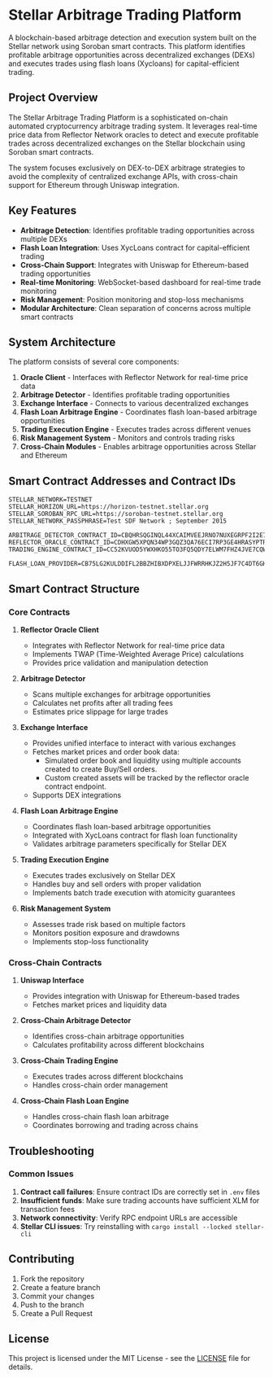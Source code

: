 # Stellar Arbitrage Trading Platform

A blockchain-based arbitrage detection and execution system built on the Stellar network using Soroban smart contracts. This platform identifies profitable arbitrage opportunities across decentralized exchanges (DEXs) and executes trades using flash loans (Xycloans) for capital-efficient trading.

## Project Overview

The Stellar Arbitrage Trading Platform is a sophisticated on-chain automated cryptocurrency arbitrage trading system. It leverages real-time price data from Reflector Network oracles to detect and execute profitable trades across decentralized exchanges on the Stellar blockchain using Soroban smart contracts.

The system focuses exclusively on DEX-to-DEX arbitrage strategies to avoid the complexity of centralized exchange APIs, with cross-chain support for Ethereum through Uniswap integration.

## Key Features

- **Arbitrage Detection**: Identifies profitable trading opportunities across multiple DEXs
- **Flash Loan Integration**: Uses XycLoans contract for capital-efficient trading
- **Cross-Chain Support**: Integrates with Uniswap for Ethereum-based trading opportunities
- **Real-time Monitoring**: WebSocket-based dashboard for real-time trade monitoring
- **Risk Management**: Position monitoring and stop-loss mechanisms
- **Modular Architecture**: Clean separation of concerns across multiple smart contracts

## System Architecture

The platform consists of several core components:

1. **Oracle Client** - Interfaces with Reflector Network for real-time price data
2. **Arbitrage Detector** - Identifies profitable trading opportunities
3. **Exchange Interface** - Connects to various decentralized exchanges
4. **Flash Loan Arbitrage Engine** - Coordinates flash loan-based arbitrage opportunities
5. **Trading Execution Engine** - Executes trades across different venues
6. **Risk Management System** - Monitors and controls trading risks
7. **Cross-Chain Modules** - Enables arbitrage opportunities across Stellar and Ethereum

## Smart Contract Addresses and Contract IDs

```
STELLAR_NETWORK=TESTNET
STELLAR_HORIZON_URL=https://horizon-testnet.stellar.org
STELLAR_SOROBAN_RPC_URL=https://soroban-testnet.stellar.org
STELLAR_NETWORK_PASSPHRASE=Test SDF Network ; September 2015

ARBITRAGE_DETECTOR_CONTRACT_ID=CBQHRSQGINQL44XCAIMVEEJRNO7NUXEGRPF2I2E7SK2XBMFXY6XVOT4J
REFLECTOR_ORACLE_CONTRACT_ID=CDHXGW5XPQN34WP3GQZ3QA76ECI7RP3GE4HRASYPTRUJXYDWOTLVMAPK
TRADING_ENGINE_CONTRACT_ID=CC52KVUOD5YWXHKO55TO3FQ5QDY7ELWM7FHZ4JVE7CQWXR7KCTEU7WUY

FLASH_LOAN_PROVIDER=CB75LG2KULDDIFL2BBZHIBXDPXELJJFWRRHKJZ2H5JF7C4DT6GHW4PJQ
```

## Smart Contract Structure

### Core Contracts

1. **Reflector Oracle Client**
   - Integrates with Reflector Network for real-time price data
   - Implements TWAP (Time-Weighted Average Price) calculations
   - Provides price validation and manipulation detection

2. **Arbitrage Detector**
   - Scans multiple exchanges for arbitrage opportunities
   - Calculates net profits after all trading fees
   - Estimates price slippage for large trades

3. **Exchange Interface**
   - Provides unified interface to interact with various exchanges
   - Fetches market prices and order book data:
      - Simulated order book and liquidity using multiple accounts created to create Buy/Sell orders.
      - Custom created assets will be tracked by the reflector oracle contract endpoint.
   - Supports DEX integrations

4. **Flash Loan Arbitrage Engine**
   - Coordinates flash loan-based arbitrage opportunities
   - Integrated with XycLoans contract for flash loan functionality
   - Validates arbitrage parameters specifically for Stellar DEX

5. **Trading Execution Engine**
   - Executes trades exclusively on Stellar DEX
   - Handles buy and sell orders with proper validation
   - Implements batch trade execution with atomicity guarantees

6. **Risk Management System**
   - Assesses trade risk based on multiple factors
   - Monitors position exposure and drawdowns
   - Implements stop-loss functionality

### Cross-Chain Contracts

1. **Uniswap Interface**
   - Provides integration with Uniswap for Ethereum-based trades
   - Fetches market prices and liquidity data

2. **Cross-Chain Arbitrage Detector**
   - Identifies cross-chain arbitrage opportunities
   - Calculates profitability across different blockchains

3. **Cross-Chain Trading Engine**
   - Executes trades across different blockchains
   - Handles cross-chain order management

4. **Cross-Chain Flash Loan Engine**
   - Handles cross-chain flash loan arbitrage
   - Coordinates borrowing and trading across chains

## Troubleshooting

### Common Issues

1. **Contract call failures**: Ensure contract IDs are correctly set in `.env` files
2. **Insufficient funds**: Make sure trading accounts have sufficient XLM for transaction fees
3. **Network connectivity**: Verify RPC endpoint URLs are accessible
4. **Stellar CLI issues**: Try reinstalling with `cargo install --locked stellar-cli`

## Contributing

1. Fork the repository
2. Create a feature branch
3. Commit your changes
4. Push to the branch
5. Create a Pull Request

## License

This project is licensed under the MIT License - see the [LICENSE](LICENSE) file for details.
